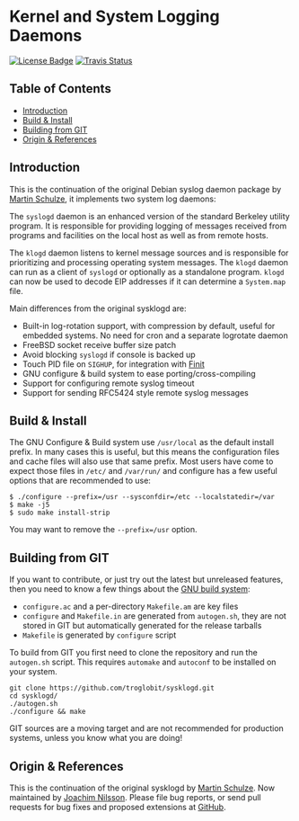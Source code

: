 Kernel and System Logging Daemons
=================================
[![License Badge][]][License] [![Travis Status][]][Travis]

Table of Contents
-----------------

* [Introduction](#introduction)
* [Build & Install](#build--install)
* [Building from GIT](#building-from-git)
* [Origin & References](#origin--references)


Introduction
------------

This is the continuation of the original Debian syslog daemon package
by [Martin Schulze][], it implements two system log daemons:

The `syslogd` daemon is an enhanced version of the standard Berkeley
utility program.  It is responsible for providing logging of messages
received from programs and facilities on the local host as well as from
remote hosts.

The `klogd` daemon listens to kernel message sources and is responsible
for prioritizing and processing operating system messages.  The `klogd`
daemon can run as a client of `syslogd` or optionally as a standalone
program.  `klogd` can now be used to decode EIP addresses if it can
determine a `System.map` file.

Main differences from the original sysklogd are:

- Built-in log-rotation support, with compression by default, useful for
  embedded systems.  No need for cron and a separate logrotate daemon
- FreeBSD socket receive buffer size patch
- Avoid blocking `syslogd` if console is backed up
- Touch PID file on `SIGHUP`, for integration with [Finit][]
- GNU configure & build system to ease porting/cross-compiling
- Support for configuring remote syslog timeout
- Support for sending RFC5424 style remote syslog messages


Build & Install
---------------

The GNU Configure & Build system use `/usr/local` as the default install
prefix.  In many cases this is useful, but this means the configuration
files and cache files will also use that same prefix.  Most users have
come to expect those files in `/etc/` and `/var/run/` and configure has
a few useful options that are recommended to use:

    $ ./configure --prefix=/usr --sysconfdir=/etc --localstatedir=/var
    $ make -j5
    $ sudo make install-strip

You may want to remove the `--prefix=/usr` option.


Building from GIT
-----------------

If you want to contribute, or just try out the latest but unreleased
features, then you need to know a few things about the [GNU build
system][buildsystem]:

- `configure.ac` and a per-directory `Makefile.am` are key files
- `configure` and `Makefile.in` are generated from `autogen.sh`,
  they are not stored in GIT but automatically generated for the
  release tarballs
- `Makefile` is generated by `configure` script

To build from GIT you first need to clone the repository and run the
`autogen.sh` script.  This requires `automake` and `autoconf` to be
installed on your system.

    git clone https://github.com/troglobit/sysklogd.git
    cd sysklogd/
    ./autogen.sh
    ./configure && make

GIT sources are a moving target and are not recommended for production
systems, unless you know what you are doing!


Origin & References
-------------------

This is the continuation of the original sysklogd by [Martin Schulze][].
Now maintained by [Joachim Nilsson][].  Please file bug reports, or send
pull requests for bug fixes and proposed extensions at [GitHub][].

[Martin Schulze]:   http://www.infodrom.org/projects/sysklogd/
[Joachim Nilsson]:  http://troglobit.com
[Finit]:            https://github.com/troglobit/finit
[GitHub]:           https://github.com/troglobit/sysklogd
[buildsystem]:      https://airs.com/ian/configure/
[License]:          https://en.wikipedia.org/wiki/GPL_license
[License Badge]:    https://img.shields.io/badge/License-GPL%20v2-blue.svg
[Travis]:           https://travis-ci.org/troglobit/sysklogd
[Travis Status]:    https://travis-ci.org/troglobit/sysklogd.png?branch=master
